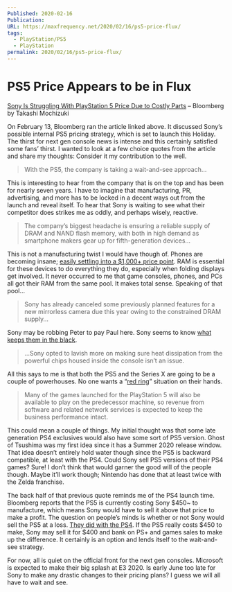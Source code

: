 ```yaml
---
Published: 2020-02-16
Publication: 
URL: https://maxfrequency.net/2020/02/16/ps5-price-flux/
tags:
  - PlayStation/PS5
  - PlayStation
permalink: 2020/02/16/ps5-price-flux/
---
```

# PS5 Price Appears to be in Flux

[Sony Is Struggling With PlayStation 5 Price Due to Costly Parts](https://www.bloomberg.com/news/articles/2020-02-14/sony-is-struggling-with-playstation-5-price-due-to-costly-parts) – Bloomberg by Takashi Mochizuki

On February 13, Bloomberg ran the article linked above. It discussed Sony’s possible internal PS5 pricing strategy, which is set to launch this Holiday. The thirst for next gen console news is intense and this certainly satisfied some fans’ thirst. I wanted to look at a few choice quotes from the article and share my thoughts: Consider it my contribution to the well.

>With the PS5, the company is taking a wait-and-see approach…

This is interesting to hear from the company that is on the top and has been for nearly seven years. I have to imagine that manufacturing, PR, advertising, and more has to be locked in a decent ways out from the launch and reveal itself. To hear that Sony is waiting to see what their competitor does strikes me as oddly, and perhaps wisely, reactive.

>The company’s biggest headache is ensuring a reliable supply of DRAM and NAND flash memory, with both in high demand as smartphone makers gear up for fifth-generation devices…

This is not a manufacturing twist I would have though of. Phones are becoming insane; [easily settling into a $1,000+ price point](https://daringfireball.net/linked/2020/02/11/fowler-s20). RAM is essential for these devices to do everything they do, especially when folding displays get involved. It never occurred to me that game consoles, phones, and PCs all got their RAM from the same pool. It makes total sense. Speaking of that pool…

>Sony has already canceled some previously planned features for a new mirrorless camera due this year owing to the constrained DRAM supply…

Sony may be robbing Peter to pay Paul here. Sony seems to know [what keeps them in the black](https://www.gamesindustry.biz/articles/2019-04-26-rising-ps4-game-sales-drive-sony-to-usd78-1bn-full-year-revenues).

>…Sony opted to lavish more on making sure heat dissipation from the powerful chips housed inside the console isn’t an issue.

All this says to me is that both the PS5 and the Series X are going to be a couple of powerhouses. No one wants a “[red ring](https://en.wikipedia.org/wiki/Xbox_360_technical_problems)” situation on their hands.

>Many of the games launched for the PlayStation 5 will also be available to play on the predecessor machine, so revenue from software and related network services is expected to keep the business performance intact.

This could mean a couple of things. My initial thought was that some late generation PS4 exclusives would also have some sort of PS5 version. Ghost of Tsushima was my first idea since it has a Summer 2020 release window. That idea doesn’t entirely hold water though since the PS5 is backward compatible, at least with the PS4. Could Sony sell PS5 versions of their PS4 games? Sure! I don’t think that would garner the good will of the people though. Maybe it’ll work though; Nintendo has done that at least twice with the Zelda franchise.

The back half of that previous quote reminds me of the PS4 launch time. Bloomberg reports that the PS5 is currently costing Sony $450~ to manufacture, which means Sony would have to sell it above that price to make a profit. The question on people’s minds is whether or not Sony would sell the PS5 at a loss. [They did with the PS4](https://www.eurogamer.net/articles/2013-09-20-sony-expects-to-recoup-playstation-4-hardware-loss-at-launch?&source=email_rt_mc_body&app=n). If the PS5 really costs $450 to make, Sony may sell it for $400 and bank on PS+ and games sales to make up the difference. It certainly is an option and lends itself to the wait-and-see strategy.

For now, all is quiet on the official front for the next gen consoles. Microsoft is expected to make their big splash at E3 2020. Is early June too late for Sony to make any drastic changes to their pricing plans? I guess we will all have to wait and see.